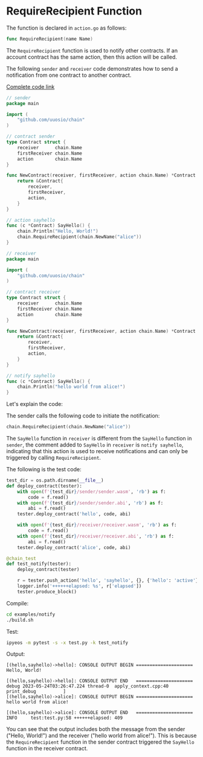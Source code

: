 # RequireRecipient Function

The function is declared in `action.go` as follows:

```go
func RequireRecipient(name Name)
```

The `RequireRecipient` function is used to notify other contracts. If an account contract has the same action, then this action will be called.

The following `sender` and `receiver` code demonstrates how to send a notification from one contract to another contract.

[Complete code link](https://github.com/learnforpractice/gscdk-book/tree/master/examples/notify)

```go
// sender
package main

import (
	"github.com/uuosio/chain"
)

// contract sender
type Contract struct {
	receiver      chain.Name
	firstReceiver chain.Name
	action        chain.Name
}

func NewContract(receiver, firstReceiver, action chain.Name) *Contract {
	return &Contract{
		receiver,
		firstReceiver,
		action,
	}
}

// action sayhello
func (c *Contract) SayHello() {
	chain.Println("Hello, World!")
	chain.RequireRecipient(chain.NewName("alice"))
}
```

```go
// receiver
package main

import (
	"github.com/uuosio/chain"
)

// contract receiver
type Contract struct {
	receiver      chain.Name
	firstReceiver chain.Name
	action        chain.Name
}

func NewContract(receiver, firstReceiver, action chain.Name) *Contract {
	return &Contract{
		receiver,
		firstReceiver,
		action,
	}
}

// notify sayhello
func (c *Contract) SayHello() {
	chain.Println("hello world from alice!")
}
```

Let's explain the code:

The sender calls the following code to initiate the notification:

```go
chain.RequireRecipient(chain.NewName("alice"))
```

The `SayHello` function in `receiver` is different from the `SayHello` function in `sender`, the comment added to `SayHello` in `receiver` is `notify sayhello`, indicating that this action is used to receive notifications and can only be triggered by calling `RequireRecipient`.

The following is the test code:

```python
test_dir = os.path.dirname(__file__)
def deploy_contract(tester):
    with open(f'{test_dir}/sender/sender.wasm', 'rb') as f:
        code = f.read()
    with open(f'{test_dir}/sender/sender.abi', 'rb') as f:
        abi = f.read()
    tester.deploy_contract('hello', code, abi)

    with open(f'{test_dir}/receiver/receiver.wasm', 'rb') as f:
        code = f.read()
    with open(f'{test_dir}/receiver/receiver.abi', 'rb') as f:
        abi = f.read()
    tester.deploy_contract('alice', code, abi)

@chain_test
def test_notify(tester):
    deploy_contract(tester)

    r = tester.push_action('hello', 'sayhello', {}, {'hello': 'active'})
    logger.info('++++++elapsed: %s', r['elapsed'])
    tester.produce_block()
```

Compile:

```bash
cd examples/notify
./build.sh
```

Test:

```bash
ipyeos -m pytest -s -x test.py -k test_notify
```

Output:

```
[(hello,sayhello)->hello]: CONSOLE OUTPUT BEGIN =====================
Hello, World!

[(hello,sayhello)->hello]: CONSOLE OUTPUT END   =====================
debug 2023-05-24T03:26:47.224 thread-0  apply_context.cpp:40          print_debug          ] 
[(hello,sayhello)->alice]: CONSOLE OUTPUT BEGIN =====================
hello world from alice!

[(hello,sayhello)->alice]: CONSOLE OUTPUT END   =====================
INFO     test:test.py:58 ++++++elapsed: 409
```

You can see that the output includes both the message from the sender ("Hello, World!") and the receiver ("hello world from alice!"). This is because the `RequireRecipient` function in the sender contract triggered the `SayHello` function in the receiver contract.
